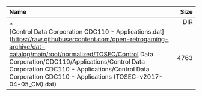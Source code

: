 |Name|Size|
|:---|---:|
|[..](../index.html)|DIR|
|[Control Data Corporation CDC110 - Applications.dat](https://raw.githubusercontent.com/open-retrogaming-archive/dat-catalog/main/root/normalized/TOSEC/Control Data Corporation/CDC110/Applications/Control Data Corporation CDC110 - Applications/Control Data Corporation CDC110 - Applications (TOSEC-v2017-04-05_CM).dat)|4763|
